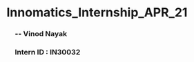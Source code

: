 # Innomatics_Internship_APR_21

###       &nbsp;&nbsp;&nbsp;&nbsp;       -- Vinod Nayak     
###       &nbsp;&nbsp;&nbsp;&nbsp;          Intern ID : IN30032

